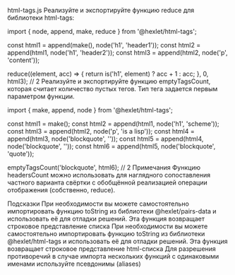 html-tags.js
Реализуйте и экспортируйте функцию reduce для библиотеки html-tags:

import { node, append, make, reduce } from '@hexlet/html-tags';

const html1 = append(make(), node('h1', 'header1'));
const html2 = append(html1, node('h1', 'header2'));
const html3 = append(html2, node('p', 'content'));

reduce((element, acc) => {
  return is('h1', element) ? acc + 1 : acc;
}, 0, html3); // 2
Реализуйте и экспортируйте функцию emptyTagsCount, которая считает количество пустых тегов. Тип тега задается первым параметром функции.

import { make, append, node } from '@hexlet/html-tags';

const html1 = make();
const html2 = append(html1, node('h1', 'scheme'));
const html3 = append(html2, node('p', 'is a lisp'));
const html4 = append(html3, node('blockquote', ''));
const html5 = append(html4, node('blockquote', ''));
const html6 = append(html5, node('blockquote', 'quote'));

emptyTagsCount('blockquote', html6); // 2
Примечания
Функцию headersCount можно использовать для наглядного сопоставления частного варианта свёртки с обобщённой реализацией операции отображения (собственно, reduce).

Подсказки
При необходимости вы можете самостоятельно импортировать функцию toString из библиотеки @hexlet/pairs-data и использовать её для отладки решений. Эта функция возвращает строковое представление списка
При необходимости вы можете самостоятельно импортировать функцию toString из библиотеки @hexlet/html-tags и использовать её для отладки решений. Эта функция возвращает строковое представление html-списка
Для разрешения противоречий в случае импорта нескольких функций с одинаковыми именами используйте псевдонимы (aliases)